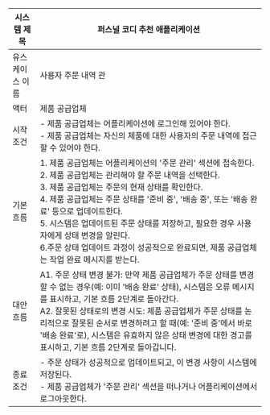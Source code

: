 | 시스템 제목 | 퍼스널 코디 추천 애플리케이션 |
|----|----|
| 유스케이스 이름 |  사용자 주문 내역 관  |
| 액터 |  제품 공급업체  |
| 시작 조건 | - 제품 공급업체는 어플리케이션에 로그인해 있어야 한다. <br>- 제품 공급업체는 자신의 제품에 대한 사용자의 주문 내역에 접근할 수 있어야 한다.  |
|  기본 흐름  |  1. 제품 공급업체는 어플리케이션의 '주문 관리' 섹션에 접속한다. <br>2. 제품 공급업체는 관리해야 할 주문 내역을 선택한다. <br>3. 제품 공급업체는 주문의 현재 상태를 확인한다. <br>4. 제품 공급업체는 주문 상태를 '준비 중', '배송 중', 또는 '배송 완료' 등으로 업데이트한다. <br>5. 시스템은 업데이트된 주문 상태를 저장하고, 필요한 경우 사용자에게 상태 변경을 알린다. <br>6.주문 상태 업데이트 과정이 성공적으로 완료되면, 제품 공급업체는 작업 완료 메시지를 받는다.  |
|  대안 흐름  |  A1. 주문 상태 변경 불가: 만약 제품 공급업체가 주문 상태를 변경할 수 없는 경우(예: 이미 '배송 완료' 상태), 시스템은 오류 메시지를 표시하고, 기본 흐름 2단계로 돌아간다. <br>A2. 잘못된 상태로의 변경 시도: 제품 공급업체가 주문 상태를 논리적으로 잘못된 순서로 변경하려고 할 때(예: '준비 중'에서 바로 '배송 완료'로), 시스템은 유효하지 않은 상태 변경에 대한 경고를 표시하고, 기본 흐름 2단계로 돌아갑니다.  |
|  종료 조건  |  - 주문 상태가 성공적으로 업데이트되고, 이 변경 사항이 시스템에 저장된다. <br>- 제품 공급업체가 '주문 관리' 섹션을 떠나거나 어플리케이션에서 로그아웃한다.  |

